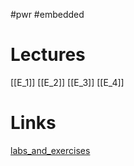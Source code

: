 #pwr #embedded
# Lectures
[[E_1]]
[[E_2]]
[[E_3]]
[[E_4]]
# Links
[labs_and_exercises](https://cs.pwr.edu.pl/blaskiewicz/?id=embedded-2024)
